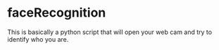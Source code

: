 # faceRecognition
This is basically a python script that will open your web cam and try to identify who you are.
